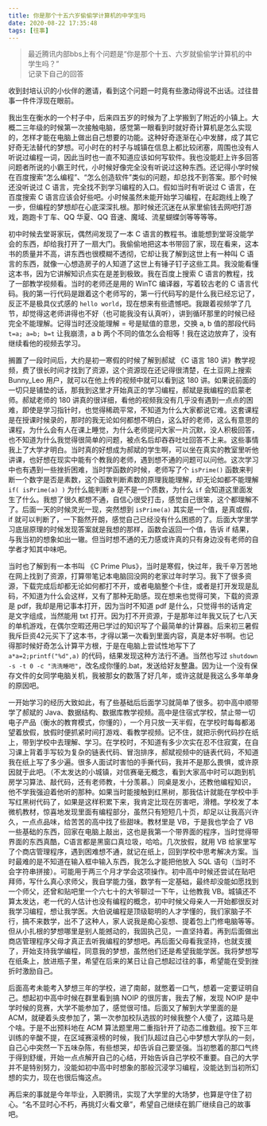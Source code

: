 ```yaml
---
title: 你是那个十五六岁偷偷学计算机的中学生吗
date: 2020-08-22 17:35:48
tags: [往事]
---
```


<blockquote class="blockquote-center">最近腾讯内部bbs上有个问题是“你是那个十五、六岁就偷偷学计算机的中学生吗？”<br>记录下自己的回答</blockquote>

收到封培认识的小伙伴的邀请，看到这个问题一时竟有些激动得说不出话。过往昔事一件件浮现在眼前。

我出生在衡水的一个村子中，后来四五岁的时候为了上学搬到了附近的小镇上。大概二三年级的时候第一次接触电脑，感觉第一眼看到时就好奇计算机是怎么实现的，怎样才能在电脑上做出自己想要的功能。这种好奇逐渐在心中发酵，成了其它好奇无法替代的梦想。可小时在的村子与城镇在信息上都比较闭塞，周围也没有人听说过编程一词，因此当时也一直不知道应该如何写软件。我也没能赶上许多回答问题者所说的小霸王时代，小时候好像完全没有听说过这种东西。还记得小学时候在百度搜索“怎么编程”、“怎么创造软件”类似的问题，却总找不到答案。那个时候还没听说过 C 语言，完全找不到学习编程的入口。假如当时有听说过 C 语言，在百度搜索 C 语言应该会好些吧。小时候虽然未能开始学习编程，在起跑线上晚了一步，但编程的梦想却在心底深深扎根。那时候还沉迷在从家里偷钱去网吧打游戏，跑跑卡丁车、QQ 华夏、QQ 音速、魔域、流星蝴蝶剑等等等等。

初中时候去堂哥家玩，偶然间发现了一本 C 语言的教程书。谁能想到堂哥没能学会的东西，却给我打开了一扇大门。我偷偷地把这本书带回了家，现在看来，这本书的质量并不高，讲东西也很模糊不透彻，它却让我了解到这世上有一种叫 C 语言的东西，就像一心想造房子的人知道了这世上有锤子钉子这些工具。我没能看懂这本书，因为它讲解知识点实在是差到极致。我在百度上搜索 C 语言的教程，找了一部教学视频看。当时的老师还是用的 WinTC 编译器，写着较古老的 C 语言代码。我的第一行代码是跟着这个老师写的，第一行代码写的是什么我已经忘记了，反正不是极具仪式感的 `hello world`，现在想来有些遗憾吧。我跟着视频学了几节，却觉得这老师讲得也不好（也可能我没有认真听），讲到循环那里的时候已经完全不能理解。记得当时还没能理解 = 号是赋值的意思，交换 a, b 值的那段代码 `t=a; a=b; b=t` 让我崩溃，a b 两个不同的值怎么会相等！我在这边放弃了，没有继续看他的视频去学习。

搁置了一段时间后，大约是初一寒假的时候了解到郝斌 《C 语言 180 讲》教学视频，费了很长时间才找到了资源，这个资源现在还记得很清楚，在土豆网上搜索 Bunny_Leo 用户，就可以在他上传的视频中就可以看到这 180 讲。如果说前面的一切只是铺垫的话，那我到这里才开始真正的学习编程，郝斌是我编程的启蒙老师。郝斌老师的 180 讲真的很详细，看他的视频我没有几乎没有遇到一点点的困难，即使是学习指针时，也觉得稀疏平常，不知道为什么大家都说它难。这套课程是在授课时候录的，那时的我无论如何都想不明白，这么好的老师，这么有意思的课程，为什么会有人在课上睡觉，为什么老师提问大家一片沉默，没人积极回答，也不知道为什么我觉得很简单的问题，被点名后却吞吞吐吐回答不上来。这些事情我上了大学才明白。当时真的好想成为郝斌的学生啊，可以坐在真实的教室里听他讲课，也好想在现实中能有个教我的老师，遇到想不通的问题可以问他。这次学习中也有遇到一些挫折困难，当时学函数的时候，老师写了个 `isPrime()` 函数来判断一个数字是否是素数，这个函数判断素数的原理我能理解，却无论如都不能理解  `if( isPrime(a) )` 为什么能判断 a 是不是一个质数，为什么 `if` 会知道这里面发生了什么。我想了很久都想不通，自信心很受打击，感觉自己很笨，这个都理解不了。后面一天的时候灵光一现，突然想到 `isPrime(a)` 其实是一个值，是真或假，if 就可以判断了，一下豁然开朗，感觉自己已经没有什么困惑的了。后面大学里学习底层原理的时候发现答案就是我想的那样，函数会返回一个值，告诉 if 结果，与我当初的想象如出一辙。但当时想不通的无力感或许真的只有身边没有老师的自学者才知其中味吧。

当时也了解到有一本书叫 《C Prime Plus》，当时是寒假，快过年，我千辛万苦地在网上找到了资源，打算带笔记本电脑回没网的老家过年时学习。我下了很多资源，下载完成后却都无论如何都打不开，或者电脑整个卡住，或者是打开发现是乱码，不知道为什么会这样，又有了那种无助感。现在想来也觉得可笑，下载的资源是 pdf，我却是用记事本打开，因为当时不知道 pdf 是什么，只觉得书的话肯定是文字组成，当然能用 txt 打开。因为打不开资源，于是那年过年我又玩了七八天的单机游戏，在偶尔空暇还用已学过的知识写了个最简单的计算器。后来初三暑假我斥巨资42元买下了这本书，才得以第一次看到里面内容，真是本好书啊。也记得那时候好奇怎么计算平方根，于是在电脑上尝试性地写下了 `a*a=2;printf("%d",a)` 的代码，结果发现这种方法行不通。当然也写过 `shutdown -s -t 0 -c "洗洗睡吧"`，改名成你懂的.bat，发送给好友整蛊。因为让一个没有保存文件的女同学电脑关机，我被那女的数落了好几年，或许这就是我这么多年单身的原因吧。

一开始学习的经历大致如此，有了些基础后后面学习就简单了很多。初中高中顺带学了郝斌的 Java、数据结构、数据库教学视频。高中是住宿式学校，禁止带一切电子产品（衡水的教育模式，你懂的），一个月只放一天半假，在学校时每每都渴望着放假，放假时便抓紧时间打游戏、看教学视频。记不住，就把示例代码抄在纸上，带到学校中去理解、学习。在学校时，不知道有多少次实在忍不住寂寞，在自习课上背着手写较为复杂的链表代码、冒泡排序，郝斌视频中的链表代码，不知道我在纸上写了多少遍。很多人面试时害怕的手撕代码，我并不是那么畏惧，或许原因就于此吧。（不太发达的小城镇，对信赛毫无概念，看到大家高中时可以跑到机房学习算法、敲代码，还有老师教，十分羡慕。）同桌是发小，还教他编程知识，他不学我强迫着他听的那种。如果当时能接触到红黑树，那我估计就能在学校中手写红黑树代码了，如果是这样积累下来，我肯定比现在厉害吧，滑稽。学校发了本微机教材，惊喜地发现里面有编程部分，虽然只有短短几十页，却足以让我高兴许久，一点点品味，给苦苦的高中找了些甜味。教材里是 VB，于是我也学会了 VB 一些基础的东西，回家在电脑上敲出，这也是我第一个带界面的程序，当时觉得带界面的东西真酷，C语言都是黑窗口真垃圾，哈哈。几次放假，就用 VB 给家里写了个商店管理程序，遇到困难想不通，就记在纸上，回到学校中思考解决方案。当时最难的是不知道在输入框中输入东西，我怎么才能把他放入 SQL 语句（当时不会字符串拼接）。可能用于两三个月才学会这项操作。初中高中时候还尝试在贴吧拜师，写什么真心求师父，我自学能力强，数学有一定基础，最终却没能如愿找到一个师父，还曾和贴吧里一个六七十的大爷聊过一下午，让他教我 VB。城镇还不算太发达，老一代的人估计也没有编程的概念，初中时候父母亲人一开始都很反对我学习编程，想让我学医。大伯说编程是顶级聪明的人才学懂的，我们家脑子不行，搞不来数学，出不了这种人，家人说我是痴心妄想、提着包上门修电脑等等。但从小扎根的梦想哪里是别人能撼动的，我固执己见，一直坚持着。再到后面做出商店管理程序父母才真正去听我编程的梦想吧。再后面父母看我坚持，也就支援了，开始支持我学编程，同意我的梦想，虽然他们还是希望我能学医。我将梦想写在纸条上，放进瓶子里，希望在后来的某日让自己想起过往的事，希望能在受到挫折时激励自己。

后面高考未能考入梦想三年的学校，进了南邮，就憋着一口气，想着一定要证明自己。想起初中高中时候在群里看到搞 NOIP 的很厉害，我去了解，发现 NOIP 是中学时候的竞赛，大学不能参加了，感觉很可惜。后面又了解到大学里面的是 ACM，就硬着头皮参加了，第一次参加校队选拔的时候我整个人傻了，这踏马是个啥。于是不出预料地在 ACM 算法题里用二重指针开了动态二维数组。按下三年训练的辛酸不提，在区域赛滚榜的时候，我们队超过自己心中梦想大学队的一刻，自己心中突然一下五味杂陈，有些想哭，却告诉自己要坚强。当初憋着的那口气终于得到舒缓，开始一点点解开自己的心结，开始告诉自己学校不重要。自己的大学并不是特别努力，没能如初中高中时想象的那般沉浸学习编程，没能达到当初所幻想的实力，现在也很后悔这点。

再后来的事就是今年毕业，入职腾讯，实现了大学里的大场梦，也算是守住了初心。“名不显时心不朽，再挑灯火看文章”，希望自己继续在鹅厂继续自己的故事吧。
